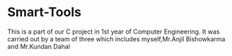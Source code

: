 # Smart-Tools
This is a part of our C project in 1st year of Computer Engineering.
It was carried out by a team of three which includes myself,Mr.Anjil Bishowkarma and Mr.Kundan Dahal
